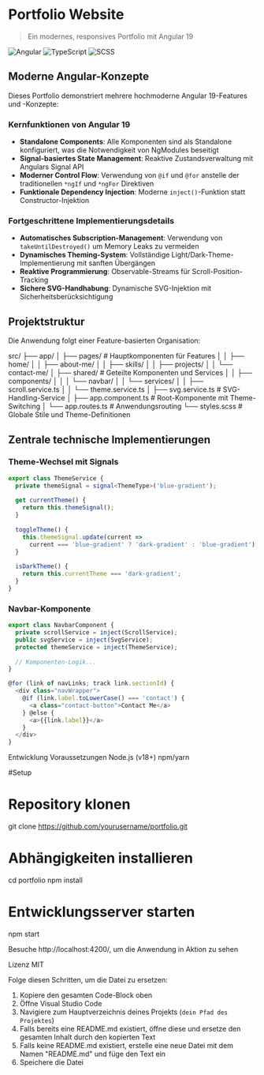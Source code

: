 # Portfolio Website

> Ein modernes, responsives Portfolio mit Angular 19

![Angular](https://img.shields.io/badge/angular-%23DD0031.svg?style=for-the-badge&logo=angular&logoColor=white)
![TypeScript](https://img.shields.io/badge/typescript-%23007ACC.svg?style=for-the-badge&logo=typescript&logoColor=white)
![SCSS](https://img.shields.io/badge/SCSS-CC6699?style=for-the-badge&logo=sass&logoColor=white)

## Moderne Angular-Konzepte

Dieses Portfolio demonstriert mehrere hochmoderne Angular 19-Features und -Konzepte:

### Kernfunktionen von Angular 19

- **Standalone Components**: Alle Komponenten sind als Standalone konfiguriert, was die Notwendigkeit von NgModules beseitigt
- **Signal-basiertes State Management**: Reaktive Zustandsverwaltung mit Angulars Signal API
- **Moderner Control Flow**: Verwendung von `@if` und `@for` anstelle der traditionellen `*ngIf` und `*ngFor` Direktiven
- **Funktionale Dependency Injection**: Moderne `inject()`-Funktion statt Constructor-Injektion

### Fortgeschrittene Implementierungsdetails

- **Automatisches Subscription-Management**: Verwendung von `takeUntilDestroyed()` um Memory Leaks zu vermeiden
- **Dynamisches Theming-System**: Vollständige Light/Dark-Theme-Implementierung mit sanften Übergängen
- **Reaktive Programmierung**: Observable-Streams für Scroll-Position-Tracking
- **Sichere SVG-Handhabung**: Dynamische SVG-Injektion mit Sicherheitsberücksichtigung

## Projektstruktur

Die Anwendung folgt einer Feature-basierten Organisation:

src/ ├── app/ │ ├── pages/ # Hauptkomponenten für Features │ │ ├── home/ │ │ ├── about-me/ │ │ ├── skills/ │ │ ├── projects/ │ │ └── contact-me/ │ ├── shared/ # Geteilte Komponenten und Services │ │ ├── components/ │ │ │ └── navbar/
│ │ └── services/ │ │ ├── scroll.service.ts │ │ └── theme.service.ts │ ├── svg.service.ts # SVG-Handling-Service │ ├── app.component.ts # Root-Komponente mit Theme-Switching │ └── app.routes.ts # Anwendungsrouting └── styles.scss # Globale Stile und Theme-Definitionen

## Zentrale technische Implementierungen

### Theme-Wechsel mit Signals

```typescript
export class ThemeService {
  private themeSignal = signal<ThemeType>('blue-gradient');
  
  get currentTheme() {
    return this.themeSignal();
  }
  
  toggleTheme() {
    this.themeSignal.update(current => 
      current === 'blue-gradient' ? 'dark-gradient' : 'blue-gradient');
  }
  
  isDarkTheme() {
    return this.currentTheme === 'dark-gradient';
  }
}
```

### Navbar-Komponente

```typescript
export class NavbarComponent {
  private scrollService = inject(ScrollService);
  public svgService = inject(SvgService);
  protected themeService = inject(ThemeService);
    
  // Komponenten-Logik...
}

@for (link of navLinks; track link.sectionId) {
  <div class="navWrapper">
    @if (link.label.toLowerCase() === 'contact') {
      <a class="contact-button">Contact Me</a>
    } @else {
      <a>{{link.label}}</a>
    }
  </div>
}
```
Entwicklung
Voraussetzungen
Node.js (v18+)
npm/yarn


#Setup
# Repository klonen
git clone https://github.com/yourusername/portfolio.git

# Abhängigkeiten installieren
cd portfolio
npm install

# Entwicklungsserver starten
npm start

Besuche http://localhost:4200/, um die Anwendung in Aktion zu sehen

Lizenz
MIT

Folge diesen Schritten, um die Datei zu ersetzen:

1. Kopiere den gesamten Code-Block oben
2. Öffne Visual Studio Code
3. Navigiere zum Hauptverzeichnis deines Projekts (`dein Pfad des Projektes`)
4. Falls bereits eine README.md existiert, öffne diese und ersetze den gesamten Inhalt durch den kopierten Text
5. Falls keine README.md existiert, erstelle eine neue Datei mit dem Namen "README.md" und füge den Text ein
6. Speichere die Datei

